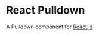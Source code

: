 React Pulldown
==============

A Pulldown component for [React.js](http://facebook.github.io/react/)
